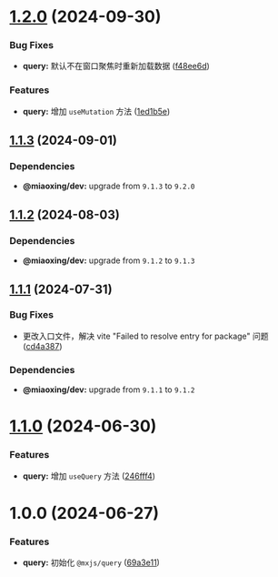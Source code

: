 # [1.2.0](https://github.com/miaoxing/mxjs-query/compare/v1.1.3...v1.2.0) (2024-09-30)


### Bug Fixes

* **query:** 默认不在窗口聚焦时重新加载数据 ([f48ee6d](https://github.com/miaoxing/mxjs-query/commit/f48ee6d1d79709090c82d12e3427641a9360ca44))


### Features

* **query:** 增加 `useMutation` 方法 ([1ed1b5e](https://github.com/miaoxing/mxjs-query/commit/1ed1b5e4adf0dca91cd765e31a9158db926a6a2b))

## [1.1.3](https://github.com/miaoxing/mxjs-query/compare/v1.1.2...v1.1.3) (2024-09-01)





### Dependencies

* **@miaoxing/dev:** upgrade from `9.1.3` to `9.2.0`

## [1.1.2](https://github.com/miaoxing/mxjs-query/compare/v1.1.1...v1.1.2) (2024-08-03)





### Dependencies

* **@miaoxing/dev:** upgrade from `9.1.2` to `9.1.3`

## [1.1.1](https://github.com/miaoxing/mxjs-query/compare/v1.1.0...v1.1.1) (2024-07-31)


### Bug Fixes

* 更改入口文件，解决 vite "Failed to resolve entry for package" 问题 ([cd4a387](https://github.com/miaoxing/mxjs-query/commit/cd4a387764359508de092b31545c8d4b4c803120))





### Dependencies

* **@miaoxing/dev:** upgrade from `9.1.1` to `9.1.2`

# [1.1.0](https://github.com/miaoxing/mxjs-query/compare/v1.0.0...v1.1.0) (2024-06-30)


### Features

* **query:** 增加 `useQuery` 方法 ([246fff4](https://github.com/miaoxing/mxjs-query/commit/246fff4061461c6d35341936ef9a861ebc94e66d))

# 1.0.0 (2024-06-27)


### Features

* **query:** 初始化 `@mxjs/query` ([69a3e11](https://github.com/miaoxing/mxjs-query/commit/69a3e1180968c19f051923d7f5e4c45e2bd86b07))
